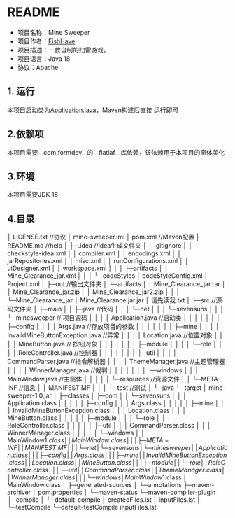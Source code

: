 # README
- 项目名称：Mine Sweeper
- 项目作者：[FishHave](https://space.bilibili.com/426949000)
- 项目描述：一款自制的扫雷游戏。
- 项目语言：Java 18
- 协议：Apache

## 1. 运行
本项目启动类为[Application.java](src/main/java/net/sevensuns/minesweeper/Application.java)，Maven构建后直接
运行即可

## 2.依赖项
本项目需要__com.formdev__的__flatlaf__库依赖，该依赖用于本项目的窗体美化

## 3.环境
本项目需要JDK 18

## 4.目录

│  LICENSE.txt //协议
│  mine-sweeper.iml
│  pom.xml //Maven配置
│  README.md //help
│
├─.idea //idea生成文件夹
│  │  .gitignore
│  │  checkstyle-idea.xml
│  │  compiler.xml
│  │  encodings.xml
│  │  jarRepositories.xml
│  │  misc.xml
│  │  runConfigurations.xml
│  │  uiDesigner.xml
│  │  workspace.xml
│  │
│  ├─artifacts
│  │      Mine_Clearance_jar.xml
│  │
│  └─codeStyles
│          codeStyleConfig.xml
│          Project.xml
│
├─out //输出文件夹
│  └─artifacts
│      │  Mine_Clearance_jar.rar
│      │  Mine_Clearance_jar.zip
│      │  Mine_Clearance_jar2.zip
│      │
│      └─Mine_Clearance_jar
│              Mine_Clearance.jar.jar
│              请先读我.txt
│
├─src //源码文件夹
│  ├─main
│  │  ├─java //代码
│  │  │  └─net
│  │  │      └─sevensuns
│  │  │          └─minesweeper // 项目源码
│  │  │              │  Application.java //启动类
│  │  │              │
│  │  │              ├─config
│  │  │              │      Args.java //存放项目的参数
│  │  │              │
│  │  │              ├─mine
│  │  │              │      InvaildMineButtonException.java //异常
│  │  │              │      Location.java //位置对象
│  │  │              │      MineButton.java // 按钮对象
│  │  │              │
│  │  │              ├─module
│  │  │              │  └─role
│  │  │              │          RoleController.java //控制器
│  │  │              │
│  │  │              ├─util
│  │  │              │      CommandParser.java //指令解析器
│  │  │              │      ThemeManager.java //主题管理器
│  │  │              │      WinnerManager.java //裁判
│  │  │              │
│  │  │              └─windows
│  │  │                      MainWindow.java //主窗体
│  │  │
│  │  └─resources //资源文件
│  │      └─META-INF //信息
│  │              MANIFEST.MF
│  │
│  └─test //测试
│      └─java
└─target
    │  mine-sweeper-1.0.jar
    │
    ├─classes
    │  ├─com
    │  │  └─sevensuns
    │  │      │  Application.class
    │  │      │
    │  │      ├─config
    │  │      │      Args.class
    │  │      │
    │  │      ├─mine
    │  │      │      InvaildMineButtonException.class
    │  │      │      Location.class
    │  │      │      MineButton.class
    │  │      │
    │  │      ├─module
    │  │      │  └─role
    │  │      │          RoleController.class
    │  │      │
    │  │      ├─util
    │  │      │      CommandParser.class
    │  │      │      WinnerManager.class
    │  │      │
    │  │      └─windows
    │  │              MainWindow$1.class
    │  │              MainWindow.class
    │  │
    │  ├─META-INF
    │  │      MANIFEST.MF
    │  │
    │  └─net
    │      └─sevensuns
    │          └─minesweeper
    │              │  Application.class
    │              │
    │              ├─config
    │              │      Args.class
    │              │
    │              ├─mine
    │              │      InvaildMineButtonException.class
    │              │      Location.class
    │              │      MineButton.class
    │              │
    │              ├─module
    │              │  └─role
    │              │          RoleController.class
    │              │
    │              ├─util
    │              │      CommandParser.class
    │              │      ThemeManager.class
    │              │      WinnerManager.class
    │              │
    │              └─windows
    │                      MainWindow$1.class
    │                      MainWindow.class
    │
    ├─generated-sources
    │  └─annotations
    ├─maven-archiver
    │      pom.properties
    │
    └─maven-status
        └─maven-compiler-plugin
            ├─compile
            │  └─default-compile
            │          createdFiles.lst
            │          inputFiles.lst
            │
            └─testCompile
                └─default-testCompile
                        inputFiles.lst

